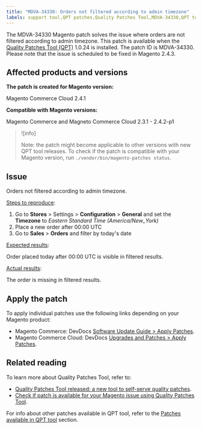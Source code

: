 ```yaml
---
title: "MDVA-34330: Orders not filtered according to admin timezone"
labels: support tool,QPT patches,Quality Patches Tool,MDVA-34330,QPT tool 1.0.24,issue,Magneto Commerce Cloud,2.3.1,2.3.2,2.3.3,2.3.2-p2,2.3.4,2.3.3-p1,2.3.5,2.3.4-p2,2.3.5-p1,2.3.5-p2,2.3.6,2.3.6-p1,2.3.7,2.4.0,2.4.0-p1,2.4.1,2.4.1-p1,2.4.2,2.4.2-p1
---
```


The MDVA-34330 Magento patch solves the issue where orders are not filtered according to admin timezone. This patch is available when the [Quality Patches Tool (QPT)](https://support.magento.com/hc/en-us/articles/360047139492) 1.0.24 is installed. The patch ID is MDVA-34330. Please note that the issue is scheduled to be fixed in Magento 2.4.3.

## Affected products and versions

**The patch is created for Magento version:**

Magento Commerce Cloud 2.4.1

**Compatible with Magento versions:**

Magento Commerce and Magneto Commerce Cloud 2.3.1 - 2.4.2-p1

>![info]
>
>Note: the patch might become applicable to other versions with new QPT tool releases. To check if the patch is compatible with your Magento version, run `./vendor/bin/magento-patches status`.

## Issue

Orders not filtered according to admin timezone.

<ins>Steps to reproduce</ins>:

1. Go to **Stores** > Settings > **Configuration** > **General** and set the **Timezone** to *Eastern Standard Time (America/New_York)*
1. Place a new order after 00:00 UTC
1. Go to **Sales** > **Orders** and filter by today's date


<ins>Expected results</ins>:

Order placed today after 00:00 UTC is visible in filtered results.

<ins>Actual results</ins>:

The order is missing in filtered results.

## Apply the patch

To apply individual patches use the following links depending on your Magento product:

* Magento Commerce: DevDocs [Software Update Guide > Apply Patches](https://devdocs.magento.com/guides/v2.4/comp-mgr/patching/mqp.html).
* Magento Commerce Cloud: DevDocs [Upgrades and Patches > Apply Patches](https://devdocs.magento.com/cloud/project/project-patch.html).

## Related reading

To learn more about Quality Patches Tool, refer to:

* [Quality Patches Tool released: a new tool to self-serve quality patches](https://support.magento.com/hc/en-us/articles/360047139492).
* [Check if patch is available for your Magento issue using Quality Patches Tool](https://support.magento.com/hc/en-us/articles/360047125252).

For info about other patches available in QPT tool, refer to the [Patches available in QPT tool](https://support.magento.com/hc/en-us/sections/360010506631-Patches-available-in-QPT-tool-) section.
